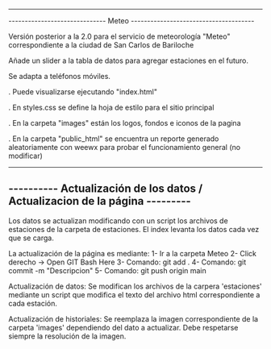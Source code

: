 ---------------------------------------------------------------------------
------------------------------ Meteo --------------------------------------


Versión posterior a la 2.0 para el servicio de meteorología "Meteo" correspondiente a la ciudad de San Carlos de Bariloche

Añade un slider a la tabla de datos para agregar estaciones en el futuro.

Se adapta a teléfonos móviles.

. Puede visualizarse ejecutando "index.html"

. En styles.css se define la hoja de estilo para el sitio principal

. En la carpeta "images" están los logos, fondos e iconos de la pagina

. En la carpeta "public_html" se encuentra un reporte generado aleatoriamente con weewx para probar el funcionamiento general (no modificar)

----------------------------------------------------------------------------
---------- Actualización de los datos / Actualizacion de la página ---------
----------------------------------------------------------------------------

Los datos se actualizan modificando con un script los archivos de estaciones de la carpeta de estaciones. El index levanta los datos cada vez que se carga.

La actualización de la página es mediante:
1- Ir a la carpeta Meteo
2- Click derecho -> Open GIT Bash Here
3- Comando: git add .
4- Comando: git commit -m "Descripcion"
5- Comando: git push origin main

Actualización de datos: Se modifican los archivos de la carpera 'estaciones' mediante un script que modifica el texto del archivo html correspondiente a cada estación.

Actualización de historiales: Se reemplaza la imagen correspondiente de la carpeta 'images' dependiendo del dato a actualizar. Debe respetarse siempre la resolución de la imagen.
